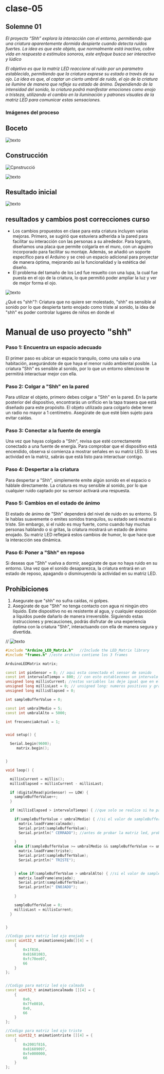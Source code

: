 # clase-05
## Solemne 01
*El proyecto “Shh” explora la interacción con el entorno, permitiendo que una criatura aparentemente dormida despierte cuando detecta ruidos fuertes. La idea es que este objeto, que normalmente está inactivo, cobre vida en respuesta a estímulos sonoros, este enfoque busca ser interactivo y lúdico*

*El objetivo es que la matriz LED reaccione al ruido por un parametro establecido, permitiendo que la criatura exprese su estado a través de su ojo. La idea es que, al captar un cierto umbral de ruido, el ojo de la criatura se ilumine de manera que refleje su estado de ánimo. Dependiendo de la intensidad del sonido, la criatura podrá manifestar emociones como enojo o tristeza, utilizando el cambio en la iluminación y patrones visuales de la matriz LED para comunicar estas sensaciones.*

### Imágenes del proceso
## Boceto
![texto](./imagen.jpg)
## Construcción
![Cpnstrucció](./imagen1.jpg)

![texto](./imagen2.jpg)
## Resultado inicial
![texto](./inicial.jpg)


## resultados y cambios post correcciones curso
* Los cambios propuestos en clase para esta criatura incluyen varias mejoras. Primero, se sugirió que estuviera adherida a la pared para facilitar su interacción con las personas a su alrededor. Para lograrlo, diseñamos una placa que permite colgarla en el muro, con un agujero incorporado para facilitar su montaje. Además, se añadió un soporte específico para el Arduino y se creó un espacio adicional para proyectar de manera óptima, mejorando así la funcionalidad y la estética del diseño.
* El problema del tamaño de los Led fue resuelto con una lupa, la cual fue puesta en el ojo de la criatura, lo que permitió poder ampliar la luz y ver de mejor forma el ojo. 

![texto](./proces.jpg)

¿Qué es "shh"?: Criatura que no quiere ser molestado, "shh" es sensible al sonido por lo que despierta tanto enojado como triste al sonido, la idea de "shh" es poder controlar lugares de niños en donde el 
# Manual de uso proyecto "shh"
### Paso 1: Encuentra un espacio adecuado
El primer paso es ubicar un espacio tranquilo, como una sala o una habitación, asegurándote de que haya el menor ruido ambiental posible. La criatura "Shh" es sensible al sonido, por lo que un entorno silencioso te permitirá interactuar mejor con ella.

### Paso 2: Colgar a "Shh" en la pared
Para utilizar el objeto, primero debes colgar a "Shh" en la pared. En la parte posterior del dispositivo, encontrarás un orificio en la tapa trasera que está diseñado para este propósito. El objeto utilizado para colgarlo debe tener un radio no mayor a 1 centímetro. Asegúrate de que esté bien sujeto para evitar caídas.

### Paso 3: Conectar a la fuente de energía
Una vez que hayas colgado a "Shh", revisa que esté correctamente conectado a una fuente de energía. Para comprobar que el dispositivo está encendido, observa si comienza a mostrar señales en su matriz LED. Si ves actividad en la matriz, sabrás que está listo para interactuar contigo.

### Paso 4: Despertar a la criatura
Para despertar a "Shh", simplemente emite algún sonido en el espacio o háblale directamente. La criatura es muy sensible al sonido, por lo que cualquier ruido captado por su sensor activará una respuesta.

 ### Paso 5: Cambios en el estado de ánimo
El estado de ánimo de "Shh" dependerá del nivel de ruido en su entorno. Si le hablas suavemente o emites sonidos tranquilos, su estado será neutral o triste. Sin embargo, si el ruido es muy fuerte, como cuando hay muchas personas hablando o si gritas, la criatura mostrará un estado de ánimo enojado. Su matriz LED reflejará estos cambios de humor, lo que hace que la interacción sea dinámica.

### Paso 6: Poner a "Shh" en reposo
Si deseas que "Shh" vuelva a dormir, asegúrate de que no haya ruido en su entorno. Una vez que el sonido desaparezca, la criatura entrará en un estado de reposo, apagando o disminuyendo la actividad en su matriz LED.

## Prohibiciones 
1. Asegurate que "shh" no sufra caídas, ni golpes.
2.  Asegúrate de que "Shh" no tenga contacto con agua ni ningún otro líquido. Este dispositivo no es resistente al agua, y cualquier exposición a líquidos puede dañarlo de manera irreversible. Siguiendo estas instrucciones y precauciones, podrás disfrutar de una experiencia óptima con la criatura "Shh", interactuando con ella de manera segura y divertida.
   

// ![texto](./aquivaelnombre.jpg)

``` cpp
#include "Arduino_LED_Matrix.h"   //Include the LED_Matrix library
#include "frames.h" //este archivo contiene los 3 frames 

ArduinoLEDMatrix matrix; 

const int pinSensor = 8; // aqui esta conectado el sensor de sonido
const int intervaloTiempo = 800; // con esto establecemos un intervalo de 1 segundo para medir el nivel de ruidom, cada un segundo toma una muestra
unsigned long millisCurrent; //estas variables las deje igual que en el video https://www.youtube.com/watch?v=PYkzJQhFNlA
unsigned long millisLast = 0; // unsigned long: numeros positivos y grandes, esto porque el valor que devuelve millis() puede volverse muy grande
unsigned long millisElapsed = 0;

int sampleBufferValue = 0;

const int umbralMedio = 5;
const int umbralAlto = 5000;

int frecuenciaActual = 1;


void setup() {

  Serial.begin(9600);
     matrix.begin();


}

void loop() {

  millisCurrent = millis();
  millisElapsed = millisCurrent - millisLast;

  if (digitalRead(pinSensor) == LOW) {
    sampleBufferValue++;
  }

  if (millisElapsed > intervaloTiempo) { //que solo se realice si ha pasado el tiempo suficiente (1 seg)

    if(sampleBufferValue < umbralMedio) { //si el valor de sampleBufferValue es menor que umbralMedio, esto significa que no hubo mucho ruido, por lo tanto estado: calmado
      matrix.loadFrame(calmado);
      Serial.print(sampleBufferValue);
      Serial.println(" CERRADO"); //antes de probar la matriz led, probé con esto en el monitor para saber si los parametros estaban funcionando
 
    }
    else if(sampleBufferValue >= umbralMedio && sampleBufferValue <= umbralAlto) { //si el valor de sampleBufferValue es mayor o igual que umbralMedio pero menor o igual que umbralAlto, estado: triste
      matrix.loadFrame(triste);
      Serial.print(sampleBufferValue);
      Serial.println(" TRISTE");
     

    } else if(sampleBufferValue > umbralAlto) { //si el valor de sampleBufferValue es mayor que umbralAlto, esto significa que hubo mucho ruido, por lo tanto estado: enojado
      matrix.loadFrame(enojado);
      Serial.print(sampleBufferValue);
      Serial.println(" ENOJADO");
  
    }

    sampleBufferValue = 0;
    millisLast = millisCurrent;
  }


}
```

``` cpp
//Codigo para matriz led ojo enojado
const uint32_t animationenojado[][4] = {
	{
		0x1f816,
		0x81681083,
		0xfc70ee07,
		66
	}
};


//Codigo para matriz led ojo calmado
const uint32_t animationcalmado [][4] = {
	{
		0x0,
		0x7fe8010,
		0x0,
		66
	}
};

//Codigo para matriz led ojo triste 
const uint32_t animationtriste [][4] = {
	{
		0x2001f816,
		0x81689097,
		0xfe000000,
		66
	}
};

```
